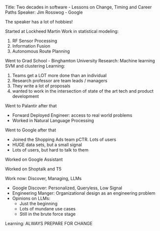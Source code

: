 Title: Two decades in software - Lessons on Change, Timing and Career Paths 
Speaker: Jim Rosswog - Google

The speaker has a lot of hobbies!

Started at Lockheed Martin
Work in statistical modeling:
1. RF Sensor Processing
2. Information Fusion
3. Autonomous Route Planning

Went to Grad School - Binghamton University
Research: Machine learning SVM and clustering
Learning:
1. Teams get a LOT more done than an individual
2. Research professor are team leads / managers
3. They write a lot of proposals
4. wanted to work in the intersection of state of the art tech and product development

Went to Palantir after that
- Forward Deployed Engineer: access to real world problems
- Worked in Natural Language Processing

Went to Google after that
- Joined the Shopping Ads team pCTR. Lots of users
- HUGE data sets, but a small signal
- Lots of users, but hard to talk to them

Worked on Google Assistant

Worked on Shoptalk and T5

Work now:
Discover, Managing, LLMs
- Google Discover: Personalized, Queryless, Low Signal
- Engineering Manger: Organizational design as an engineering problem
- Opinions on LLMs: 
	- Just the beginning
	- Lots of mundane use cases
	- Still in the brute force stage

Learning: ALWAYS PREPARE FOR CHANGE